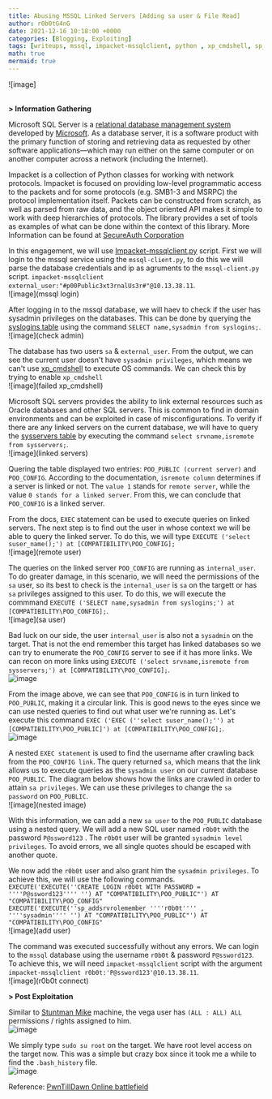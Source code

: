 ```yaml
---
title: Abusing MSSQL Linked Servers [Adding sa user & File Read]
author: r0b0tG4nG
date: 2021-12-16 10:18:00 +0000
categories: [Blogging, Exploiting]
tags: [writeups, mssql, impacket-mssqlclient, python , xp_cmdshell, sp_execute_external_script]
math: true
mermaid: true
---
```


![image]<br><br>


**> Information Gathering**<br>

Microsoft SQL Server is a <a href="https://en.wikipedia.org/wiki/Relational_database_management_system">relational database management system</a> developed by <a href="https://en.wikipedia.org/wiki/Microsoft">Microsoft</a>. As a database server, it is a software product with the primary function of storing and retrieving data as requested by other software applications—which may run either on the same computer or on another computer across a network (including the Internet).<br>

Impacket is a collection of Python classes for working with network protocols. Impacket is focused on providing low-level programmatic access to the packets and for some protocols (e.g. SMB1-3 and MSRPC) the protocol implementation itself. Packets can be constructed from scratch, as well as parsed from raw data, and the object oriented API makes it simple to work with deep hierarchies of protocols. The library provides a set of tools as examples of what can be done within the context of this library. More Information can be found at <a href="https://github.com/SecureAuthCorp/impacket">
SecureAuth Corporation</a><br>

In this engagement, we will use <a href="https://github.com/SecureAuthCorp/impacket/blob/impacket_0_9_24/examples/mssqlclient.py">Impacket-mssqlclient.py</a> script. First we will login to the mssql service using the `mssql-client.py`, to do this we will parse the database credentials and ip as agruments to the `mssql-client.py` script. `impacket-mssqlclient external_user:"#p00Public3xt3rnalUs3r#"@10.13.38.11`.<br>
![image](mssql login)<br>

After logging in to the mssql database, we will haev to check if the user has sysadmin privileges on the databases. This can be done by querying the <a href="https://docs.microsoft.com/en-us/sql/relational-databases/system-compatibility-views/sys-syslogins-transact-sql?view=sql-server-ver15">syslogins table</a> using the command `SELECT name,sysadmin from syslogins;`.<br>
![image](check admin)<br>

The database has two users `sa` & `external_user`. From the output, we can see the current user doesn't have `sysadmin privileges`, which means we can't use <a href="https://docs.microsoft.com/en-us/sql/relational-databases/system-stored-procedures/xp-cmdshell-transact-sql?view=sql-server-ver15">xp_cmdshell</a> to execute OS commands. We can check this by trying to enable `xp_cmdshell`<br>
![image](failed xp_cmdshell)<br>

Microsoft SQL servers provides the ability to link external resources such as Oracle databases and other SQL servers. This is common to find in domain environments and can be exploited in case of misconfigurations. To verify if there are any linked servers on the current database, we will have to query the <a href="https://docs.microsoft.com/en-us/sql/relational-databases/system-compatibility-views/sys-sysservers-transact-sql?view=sql-server-ver15">sysservers table</a> by executing the command `select srvname,isremote from sysservers;`.<br>
![image](linked servers)<br>

Quering the table displayed two entries: `POO_PUBLIC (current server)` and `POO_CONFIG`. According to the documentation, `isremote column` determines if a server is linked or not. The `value 1` stands for `remote server`, while the value `0 stands for a linked server`. From this, we can conclude that `POO_CONFIG` is a linked server.<br>

From the docs, `EXEC` statement can be used to execute queries on linked servers. The next step is to find out the user in whose context we will be able to query the linked server. To do this, we will type `EXECUTE ('select suser_name();') at [COMPATIBILITY\POO_CONFIG];`<br>
![image](remote user)<br>

The queries on the linked server `POO_CONFIG` are running as `internal_user`. To do greater damage, in this scenario, we will need the permissions of the `sa` user, so its best to check is the `internal_user` is `sa` on the targett or has `sa` privileges assigned to this user. To do this, we will execute the commmand `EXECUTE ('SELECT name,sysadmin from syslogins;') at [COMPATIBILITY\POO_CONFIG];`.<br>
![image](sa user)<br>

Bad luck on our side, the user `internal_user` is also not a `sysadmin` on the target. That is not the end remember this target has linked databases so we can try to enumerate the `POO_CONFIG` server to see if it has more links. We can recon on more links using `EXECUTE ('select srvname,isremote from sysservers;') at [COMPATIBILITY\POO_CONFIG];`.<br>
![image](srvname)<br>

From the image above, we can see that `POO_CONFIG` is in turn linked to `POO_PUBLIC`, making it a circular link. This is good news to the eyes since we can use nested queries to find out what user we're running as. Let's execute this command `EXEC ('EXEC (''select suser_name();'') at [COMPATIBILITY\POO_PUBLIC]') at [COMPATIBILITY\POO_CONFIG];`.<br>
![image](suser)<br>

A nested `EXEC statement` is used to find the username after crawling back from the `POO_CONFIG link`. The query returned `sa`, which means that the link allows us to execute queries as the `sysadmin user` on our current database `POO_PUBLIC`. The diagram below shows how the links are crawled in order to attain `sa privileges`. We can use these privileges to change the `sa password` on `POO_PUBLIC`.<br>
![image](nested image)<br>

With this information, we can add a new `sa user` to the `POO_PUBLIC` database using a nested query. We will add a new SQL user named `r0b0t` with the password `P@ssword123` . The `r0b0t` user will be granted `sysadmin level privileges`. To avoid errors, we all single quotes should be escaped with another quote.<br>

We now add the `r0b0t` user and also grant him the `sysadmin privileges`. To achieve this, we will use the following commands. <br> 
`EXECUTE('EXECUTE(''CREATE LOGIN r0b0t WITH PASSWORD = ''''P@ssword123'''' '') AT "COMPATIBILITY\POO_PUBLIC"') AT "COMPATIBILITY\POO_CONFIG" `<br>
`EXECUTE('EXECUTE(''sp_addsrvrolemember ''''r0b0t'''' , ''''sysadmin'''' '') AT "COMPATIBILITY\POO_PUBLIC"') AT "COMPATIBILITY\POO_CONFIG"`<br>
![image](add user)<br>

The command was executed successfully without any errors. We can login to the `mssql` database using the username `r0b0t` & password `P@ssword123`. To achieve this, we will need `impacket-mssqlclient` script with the argument `impacket-mssqlclient r0b0t:'P@ssword123'@10.13.38.11`.<br>
![image](r0b0t connect)<br>




**> Post Exploitation**<br>

Similar to <a href="https://r0b0tg4ng.github.io/posts/Stuntman-Mike/">Stuntman Mike</a> machine, the vega user has  `(ALL : ALL) ALL` permissions / rights assigned to him.<br>
![image](https://user-images.githubusercontent.com/67085453/143881796-808bfe9a-a7e8-4901-aa8f-cfe85ee79d25.png)<br>

We simply type `sudo su root` on the target. We have root level access on the target now. This was a simple but crazy box since it took me a while to find the `.bash_history` file.<br>
![image](https://user-images.githubusercontent.com/67085453/143881819-c6e2670f-e3db-49e0-a504-1c2886b12371.png)<br>


Reference: <a href="https://online.pwntilldawn.com/">PwnTillDawn Online battlefield</a>
